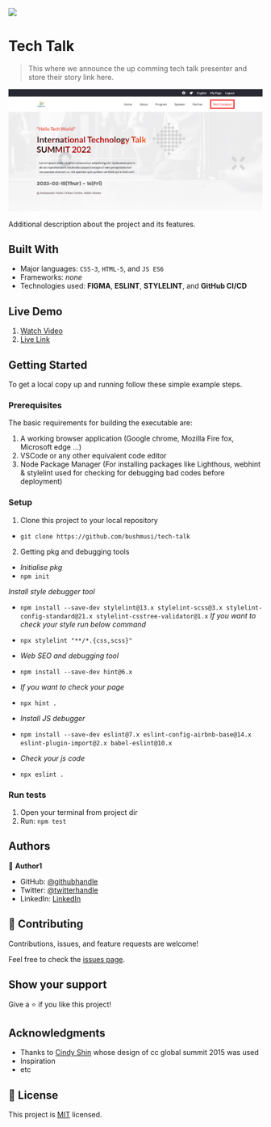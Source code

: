 ![](https://img.shields.io/badge/Microverse-blueviolet)

# Tech Talk

> This where we announce the up comming tech talk presenter and store their story link here.

![screenshot](./assets/images/app_screenshot.png)

Additional description about the project and its features.

## Built With

- Major languages: `CSS-3`, `HTML-5`, and `JS ES6`
- Frameworks: _none_
- Technologies used: **FIGMA**, **ESLINT**, **STYLELINT**, and **GitHub CI/CD**

## Live Demo
1. [Watch Video](https://www.loom.com/share/860663e593f8499c9a36477aad29397b)
2. [Live Link](https://bushmusi.github.io/tech-talk/)


## Getting Started


To get a local copy up and running follow these simple example steps.

### Prerequisites

The basic requirements for building the executable are:
1. A working browser application (Google chrome, Mozilla Fire fox, Microsoft edge ...)
2. VSCode or any other equivalent code editor
3. Node Package Manager (For installing packages like Lighthous, webhint & stylelint used for checking for debugging bad codes before deployment)

### Setup

1. Clone this project to your local repository

- `git clone https://github.com/bushmusi/tech-talk`

2. Getting pkg and debugging tools
- _Initialise pkg_
- `npm init`

_Install style debugger tool_
- `npm install --save-dev stylelint@13.x stylelint-scss@3.x stylelint-config-standard@21.x stylelint-csstree-validator@1.x`
_If you want to check your style run below command_
- `npx stylelint "**/*.{css,scss}"`

- _Web SEO and debugging tool_
- `npm install --save-dev hint@6.x`
- _If you want to check your page_
- `npx hint .`

- _Install JS debugger_
- `npm install --save-dev eslint@7.x eslint-config-airbnb-base@14.x eslint-plugin-import@2.x babel-eslint@10.x`
- _Check your js code_
- `npx eslint .`

### Run tests

1. Open your terminal from project dir
2. Run: `npm test`



## Authors

👤 **Author1**

- GitHub: [@githubhandle](https://github.com/bushmusi)
- Twitter: [@twitterhandle](https://twitter.com/busher_mestofa)
- LinkedIn: [LinkedIn](https://linkedin.com/in/bushra-mustofa-2620671b7/)

## 🤝 Contributing

Contributions, issues, and feature requests are welcome!

Feel free to check the [issues page](../../issues/).

## Show your support

Give a ⭐️ if you like this project!

## Acknowledgments

- Thanks to [Cindy Shin](https://www.behance.net/adagio07) whose design of cc global summit 2015 was used
- Inspiration
- etc

## 📝 License

This project is [MIT](./MIT.md) licensed.
